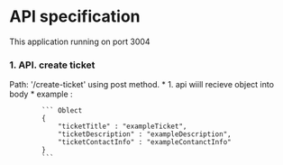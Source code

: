# API specification
This application running on port 3004
### 1.  API. create ticket
 Path: '/create-ticket' using post method.
        * 1. api wiill recieve object into body 
            * example :
            
            ``` Oblect 
            {
                "ticketTitle" : "exampleTicket",
                "ticketDescription" : "exampleDescription",
                "ticketContactInfo" : "exampleContanctInfo"   
            }
            ``` 